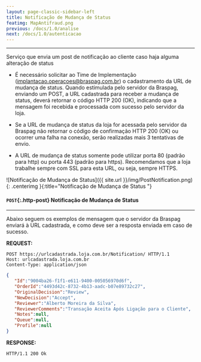 ```yaml
---
layout: page-classic-sidebar-left
title: Notificação de Mudança de Status
featimg: MapAntifraud.png
previous: /docs/1.0/analise
next: /docs/1.0/autenticacao
---
```

---

Serviço que envia um post de notificação ao cliente caso haja alguma alteração de status

* É necessário solicitar ao Time de Implementação ([implantacao.operacoes@braspag.com.br](mailto:implantacao.operacoes@braspag.com.br)) o cadastramento da URL de mudança de status.
Quando estimulada pelo servidor da Braspag, enviando um POST, a URL cadastrada para receber a
mudança de status, deverá retornar o código HTTP 200 (OK), indicando que a mensagem foi recebida e processada com sucesso pelo servidor da loja.

* Se a URL de mudança de status da loja for acessada pelo servidor da Braspag não retornar o código de
confirmação HTTP 200 (OK) ou ocorrer uma falha na conexão, serão realizadas mais 3 tentativas de envio.

* A URL de mudança de status somente pode utilizar porta 80 (padrão para http) ou porta
443 (padrão para https). Recomendamos que a loja trabalhe sempre com SSL para esta URL, ou seja, sempre HTTPS.

![Notificação de Mudança de Status]({{ site.url }}/img/PostNotification.png){: .centerimg }{:title="Notificação de Mudança de Status "}

#### `POST`{:.http-post} Notificação de Mudança de Status 
----------------------------------------------
Abaixo seguem os exemplos de mensagem que o servidor da Braspag enviará à URL cadastrada, e como deve ser a resposta enviada em caso de sucesso.


**REQUEST:**  

``` http
POST https://urlcadastrada.loja.com.br/Notification/ HTTP/1.1
Host: urlcadastrada.loja.com.br
Content-Type: application/json
```

``` json
{  
   "Id":"9004ba26-f1f1-e611-9400-005056970d6f",
   "OrderId":"4493d42c-8732-4b13-aadc-b07e89732c27",
   "OriginalDecision":"Review",
   "NewDecision":"Accept",
   "Reviewer":"Alberto Moreira da Silva",
   "ReviewerComments":"Transação Aceita Após Ligação para o Cliente",
   "Notes":null,
   "Queue":null,
   "Profile":null
}​​​
```

**RESPONSE:**  

``` http
HTTP/1.1 200 Ok
```